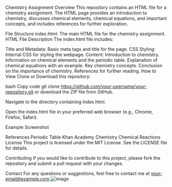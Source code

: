 Chemistry Assignment
Overview
This repository contains an HTML file for a chemistry assignment. The HTML page provides an introduction to chemistry, discusses chemical elements, chemical equations, and important concepts, and includes references for further exploration.

File Structure
index.html: The main HTML file for the chemistry assignment.
HTML File Description
The index.html file includes:

Title and Metadata: Basic meta tags and title for the page.
CSS Styling: Internal CSS for styling the webpage.
Content:
Introduction to chemistry.
Information on chemical elements and the periodic table.
Explanation of chemical equations with an example.
Key chemistry concepts.
Conclusion on the importance of chemistry.
References for further reading.
How to View
Clone or Download this repository:

bash
Copy code
git clone https://github.com/your-username/your-repository.git
or download the ZIP file from GitHub.

Navigate to the directory containing index.html.

Open the index.html file in your preferred web browser (e.g., Chrome, Firefox, Safari).

Example Screenshot

References
Periodic Table
Khan Academy Chemistry
Chemical Reactions
License
This project is licensed under the MIT License. See the LICENSE file for details.

Contributing
If you would like to contribute to this project, please fork the repository and submit a pull request with your changes.

Contact
For any questions or suggestions, feel free to contact me at your-email@example.com.![image](https://github.com/user-attachments/assets/149a0c92-83bd-48ce-97d1-a6a8df7141f3)


